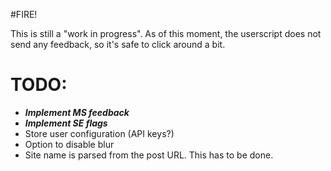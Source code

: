#FIRE!

This is still a "work in progress". As of this moment, the userscript does not send any feedback, so it's safe to click around a bit.

# TODO:
* ___Implement MS feedback___
* ___Implement SE flags___
* Store user configuration (API keys?)
* Option to disable blur
* Site name is parsed from the post URL. This has to be done.
